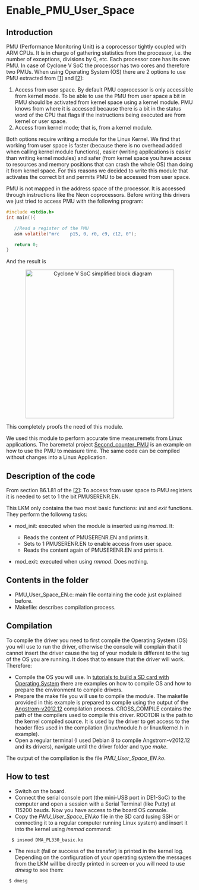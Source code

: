 Enable_PMU_User_Space
================

Introduction
-------------
 PMU (Performance Monitoring Unit) is a coprocessor tightly coupled with ARM CPUs. It is in charge of gathering statistics from the processor, i.e. the number of  exceptions, divisions by 0, etc. Each processor core has its own PMU. In case of Cyclone V SoC the processor has two cores and therefore two PMUs. When using Operating System (OS) there are 2 options to use PMU extracted from [[1](http://neocontra.blogspot.com.es/2013/05/user-mode-performance-counters-for.html)] and [[2](http://infocenter.arm.com/help/index.jsp?topic=/com.arm.doc.ddi0406c/index.html)]:
 
1.	Access from user space. By default PMU coprocessor is only accessible from kernel mode. To be able to use the PMU from user space a bit in PMU should be activated from kernel space using a kernel module. PMU knows from where it is accessed because there is a bit in the status word of the CPU that flags if the instructions being executed are from kernel or user space.
2.	Access from kernel mode; that is, from a kernel module.

Both options require writing a module for the Linux Kernel. We find that working from user space is faster (because there is no overhead added when calling kernel module functions), easier (writing applications is easier than writing kernel modules) and safer (from kernel space you have access to resources and memory positions that can crash the whole OS) than doing it from kernel space.  For this reasons we decided to write this module that activates the correct bit and permits PMU to be accessed from user space.  
 
 PMU is not  mapped in the address space of the processor. It is accessed through  instructions like the Neon coprocessors. Before writing this drivers we just tried to access PMU with the following program:
 
 ```c
#include <stdio.h>
int main(){

	//Read a register of the PMU
	asm volatile("mrc    p15, 0, r0, c9, c12, 0");

	return 0;
}	 
```
 
 And the result is
 
 
<p align="center">
  <img src="https://raw.githubusercontent.com/robertofem/CycloneVSoC-examples/master/Linux-modules/Enable_PMU_user_space/access_PMU_user.png" width="400" align="middle" alt="Cyclone V SoC simplified block diagram" />
</p>
 
This completely proofs the need of this module.

We used this module to perform accurate time measuremets from Linux applications. The baremetal project [Second_counter_PMU](https://github.com/robertofem/CycloneVSoC-examples/tree/master/Baremetal-applications/Second_counter_PMU) is an example on how to use the PMU to measure time. The same code can be compiled without changes into a Linux Application. 

Description of the code
---------------------------
From section B6.1.81 of the [[2](http://infocenter.arm.com/help/index.jsp?topic=/com.arm.doc.ddi0406c/index.html)]: To access from user space to PMU registers it is needed to set to 1 the bit PMUSERENR.EN.

This LKM only contains the two most basic functions: _init_ and _exit_ functions. They perform the followng tasks:

* mod_init: executed when the module is inserted using _insmod_. It:
 
    * Reads the content of PMUSERENR.EN and prints it.
    * Sets to 1 PMUSERENR.EN to enable access from user space.
    * Reads the content again of PMUSERENR.EN and prints it.
    
* mod_exit: executed when using _rmmod_. Does nothing. 


Contents in the folder
----------------------
* PMU_User_Space_EN.c: main file containing the code just explained before.
* Makefile: describes compilation process.

Compilation
-------------
To compile the driver you need to first compile the Operating System (OS) you will use to run the driver, otherwise the console will complain that it cannot insert the driver cause the tag of your module is different to the tag of the OS you are running. It does that to ensure that the driver will work. Therefore:

  * Compile the OS you will use. In [tutorials to build a SD card with Operating System](https://github.com/robertofem/CycloneVSoC-examples/tree/master/SD-operating-system) there are examples on how to compile OS and how to prepare the environment to compile drivers. 
  * Prepare the make file you will use to compile the module. The makefile provided in this example is prepared to compile using the output of the [Angstrom-v2012.12](https://github.com/robertofem/CycloneVSoC-examples/tree/master/SD-operating-system/Angstrom-v2012.12) compilation process. CROSS_COMPILE contains the path of the compilers used to compile this driver. ROOTDIR is the path to the kernel compiled source. It is used by the driver to get access to the header files used in the compilation (linux/module.h or linux/kernel.h in example).
  * Open a regular terminal (I used Debian 8 to compile Angstrom-v2012.12 and its drivers), navigate until the driver folder and type _make_.
 
The output of the compilation is the file _PMU_User_Space_EN.ko_.

How to test
------------
* Switch on the board.
* Connect the serial console port (the mini-USB port in DE1-SoC) to the computer and open a session with a Serial Terminal (like Putty) at 115200 bauds. Now you have access to the board OS console.
* Copy the _PMU_User_Space_EN.ko_ file in the SD card (using SSH or connecting it to a regular computer running Linux system) and insert it into the kernel using _insmod_ command: 
```bash
  $ insmod DMA_PL330_basic.ko
```
 * The result (fail or success of the transfer) is printed in the kernel log. Depending on the configuration of your operating system the messages from the LKM will be directly printed in screen or you will need to use _dmesg_ to see them:
 ```bash
  $ dmesg
```
